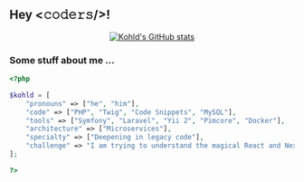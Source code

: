 ## Hey <𝚌𝚘𝚍𝚎𝚛𝚜/>!

<p align="center">
  <a href="https://github.com/kohld/">
    <img src="https://github-readme-stats.vercel.app/api?username=kohld&rank_icon=github&show_icons=true&theme=github_dark" alt="Kohld's GitHub stats">
  </a>
</p>

### Some stuff about me ...

```php
<?php

$kohld = [
    "pronouns" => ["he", "him"],
    "code" => ["PHP", "Twig", "Code Snippets", "MySQL"],
    "tools" => ["Symfony", "Laravel", "Yii 2", "Pimcore", "Docker"],
    "architecture" => ["Microservices"],
    "specialty" => ["Deepening in legacy code"],
    "challenge" => "I am trying to understand the magical React and Next.js"
];

?>
```

